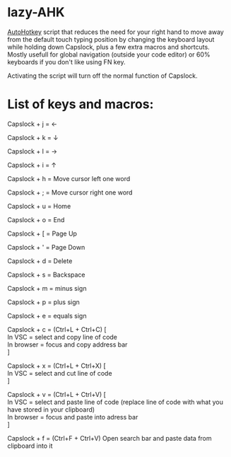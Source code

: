 # lazy-AHK

[AutoHotkey](https://www.autohotkey.com/) script that reduces the need for your right hand to move away from the default touch typing position by changing the keyboard layout while holding down Capslock, plus a few extra macros and shortcuts. Mostly usefull for global navigation (outside your code editor) or 60% keyboards if you don't like using FN key.

Activating the script will turn off the normal function of Capslock.

# List of keys and macros:

Capslock + j = ←

Capslock + k = ↓

Capslock + l = →

Capslock + i = ↑

Capslock + h = Move cursor left one word

Capslock + ; = Move cursor right one word

Capslock + u = Home

Capslock + o = End

Capslock + \[ = Page Up

Capslock + ' = Page Down

Capslock + d = Delete

Capslock + s = Backspace

Capslock + m = minus sign

Capslock + p = plus sign

Capslock + e = equals sign

Capslock + c = (Ctrl+L + Ctrl+C) [  
In VSC = select and copy line of code    
In browser = focus and copy address bar    
]

Capslock + x = (Ctrl+L + Ctrl+X) [  
In VSC = select and cut line of code  
]

Capslock + v = (Ctrl+L + Ctrl+V) [  
In VSC = select and paste line of code (replace line of code with what you have stored in your clipboard)  
In browser = focus and paste into adress bar  
]

Capslock + f = (Ctrl+F + Ctrl+V) Open search bar and paste data from clipboard into it


